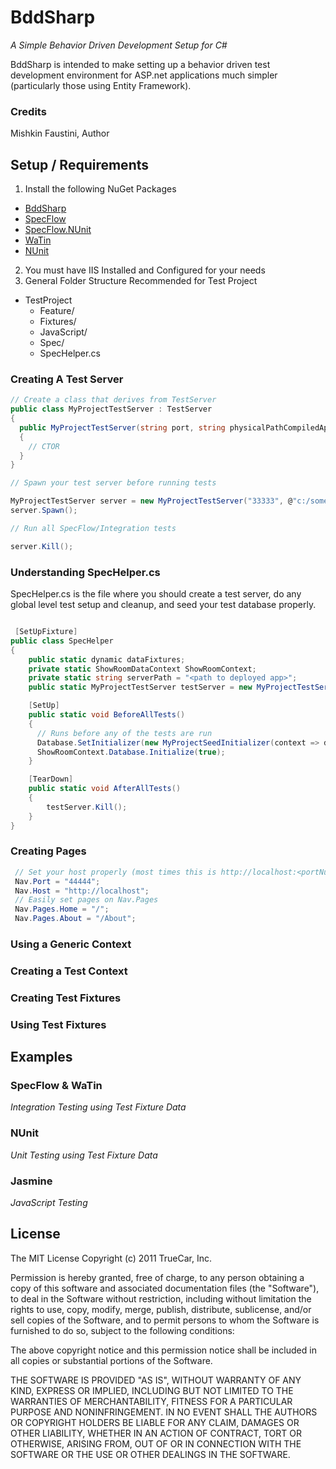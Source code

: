# BddSharp
 *A Simple Behavior Driven Development Setup for C#*

BddSharp is intended to make setting up a behavior driven test development environment for ASP.net applications much simpler (particularly those using Entity Framework). 

### Credits
Mishkin Faustini, Author

## Setup / Requirements

 1. Install the following NuGet Packages 
   * [BddSharp](https://nuget.org/packages/BddSharp)
   * [SpecFlow](https://nuget.org/packages/SpecFlow/)
   * [SpecFlow.NUnit](https://nuget.org/packages/SpecFlow.NUnit/)
   * [WaTin](https://nuget.org/packages/watin/)
   * [NUnit](https://nuget.org/packages/nunit/)
 2. You must have IIS Installed and Configured for your needs
 3. General Folder Structure Recommended for Test Project
  * TestProject
     - Feature/
     - Fixtures/
     - JavaScript/
     - Spec/
     - SpecHelper.cs

### Creating A Test Server

```csharp
// Create a class that derives from TestServer
public class MyProjectTestServer : TestServer
{
  public MyProjectTestServer(string port, string physicalPathCompiledApp) : base(port, physicalPathCompiledApp)
  {
    // CTOR
  }
}

// Spawn your test server before running tests

MyProjectTestServer server = new MyProjectTestServer("33333", @"c:/somePathToCompiledApp");
server.Spawn();

// Run all SpecFlow/Integration tests

server.Kill(); 
```
 
### Understanding SpecHelper.cs
SpecHelper.cs is the file where you should create a test server, do any global level test setup and cleanup, and seed your test database properly. 

```csharp

 [SetUpFixture]
public class SpecHelper
{
    public static dynamic dataFixtures;
    private static ShowRoomDataContext ShowRoomContext;
    private static string serverPath = "<path to deployed app>";
    public static MyProjectTestServer testServer = new MyProjectTestServer("44444", serverPath);

    [SetUp]
    public static void BeforeAllTests()
    {
      // Runs before any of the tests are run
      Database.SetInitializer(new MyProjectSeedInitializer(context => dataFixtures.Load(context, Assembly.GetExecutingAssembly())));;
      ShowRoomContext.Database.Initialize(true);
    }

    [TearDown]
    public static void AfterAllTests()
    {
        testServer.Kill();
    }
}
```


### Creating Pages 
```csharp
 // Set your host properly (most times this is http://localhost:<portNum>)
 Nav.Port = "44444";
 Nav.Host = "http://localhost";
 // Easily set pages on Nav.Pages 
 Nav.Pages.Home = "/";
 Nav.Pages.About = "/About";
```

### Using a Generic Context

### Creating a Test Context

### Creating Test Fixtures


### Using Test Fixtures

## Examples

### SpecFlow & WaTin
*Integration Testing using Test Fixture Data*

### NUnit
*Unit Testing using Test Fixture Data*

### Jasmine
*JavaScript Testing*

## License

The MIT License Copyright (c) 2011 TrueCar, Inc.

Permission is hereby granted, free of charge, to any person obtaining a copy of this software and associated documentation files (the "Software"), to deal in the Software without restriction, including without limitation the rights to use, copy, modify, merge, publish, distribute, sublicense, and/or sell copies of the Software, and to permit persons to whom the Software is furnished to do so, subject to the following conditions:

The above copyright notice and this permission notice shall be included in all copies or substantial portions of the Software.

THE SOFTWARE IS PROVIDED "AS IS", WITHOUT WARRANTY OF ANY KIND, EXPRESS OR IMPLIED, INCLUDING BUT NOT LIMITED TO THE WARRANTIES OF MERCHANTABILITY, FITNESS FOR A PARTICULAR PURPOSE AND NONINFRINGEMENT. IN NO EVENT SHALL THE AUTHORS OR COPYRIGHT HOLDERS BE LIABLE FOR ANY CLAIM, DAMAGES OR OTHER LIABILITY, WHETHER IN AN ACTION OF CONTRACT, TORT OR OTHERWISE, ARISING FROM, OUT OF OR IN CONNECTION WITH THE SOFTWARE OR THE USE OR OTHER DEALINGS IN THE SOFTWARE.
